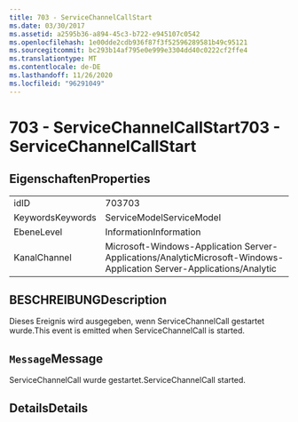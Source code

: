 ```yaml
---
title: 703 - ServiceChannelCallStart
ms.date: 03/30/2017
ms.assetid: a2595b36-a894-45c3-b722-e945107c0542
ms.openlocfilehash: 1e00dde2cdb936f87f3f52596289581b49c95121
ms.sourcegitcommit: bc293b14af795e0e999e3304dd40c0222cf2ffe4
ms.translationtype: MT
ms.contentlocale: de-DE
ms.lasthandoff: 11/26/2020
ms.locfileid: "96291049"
---
```

# <a name="703---servicechannelcallstart"></a><span data-ttu-id="2b54e-102">703 - ServiceChannelCallStart</span><span class="sxs-lookup"><span data-stu-id="2b54e-102">703 - ServiceChannelCallStart</span></span>

## <a name="properties"></a><span data-ttu-id="2b54e-103">Eigenschaften</span><span class="sxs-lookup"><span data-stu-id="2b54e-103">Properties</span></span>  
  
|||  
|-|-|  
|<span data-ttu-id="2b54e-104">id</span><span class="sxs-lookup"><span data-stu-id="2b54e-104">ID</span></span>|<span data-ttu-id="2b54e-105">703</span><span class="sxs-lookup"><span data-stu-id="2b54e-105">703</span></span>|  
|<span data-ttu-id="2b54e-106">Keywords</span><span class="sxs-lookup"><span data-stu-id="2b54e-106">Keywords</span></span>|<span data-ttu-id="2b54e-107">ServiceModel</span><span class="sxs-lookup"><span data-stu-id="2b54e-107">ServiceModel</span></span>|  
|<span data-ttu-id="2b54e-108">Ebene</span><span class="sxs-lookup"><span data-stu-id="2b54e-108">Level</span></span>|<span data-ttu-id="2b54e-109">Information</span><span class="sxs-lookup"><span data-stu-id="2b54e-109">Information</span></span>|  
|<span data-ttu-id="2b54e-110">Kanal</span><span class="sxs-lookup"><span data-stu-id="2b54e-110">Channel</span></span>|<span data-ttu-id="2b54e-111">Microsoft-Windows-Application Server-Applications/Analytic</span><span class="sxs-lookup"><span data-stu-id="2b54e-111">Microsoft-Windows-Application Server-Applications/Analytic</span></span>|  
  
## <a name="description"></a><span data-ttu-id="2b54e-112">BESCHREIBUNG</span><span class="sxs-lookup"><span data-stu-id="2b54e-112">Description</span></span>  

 <span data-ttu-id="2b54e-113">Dieses Ereignis wird ausgegeben, wenn ServiceChannelCall gestartet wurde.</span><span class="sxs-lookup"><span data-stu-id="2b54e-113">This event is emitted when ServiceChannelCall is started.</span></span>  
  
## <a name="message"></a><span data-ttu-id="2b54e-114">`Message`</span><span class="sxs-lookup"><span data-stu-id="2b54e-114">Message</span></span>  

 <span data-ttu-id="2b54e-115">ServiceChannelCall wurde gestartet.</span><span class="sxs-lookup"><span data-stu-id="2b54e-115">ServiceChannelCall started.</span></span>  
  
## <a name="details"></a><span data-ttu-id="2b54e-116">Details</span><span class="sxs-lookup"><span data-stu-id="2b54e-116">Details</span></span>
